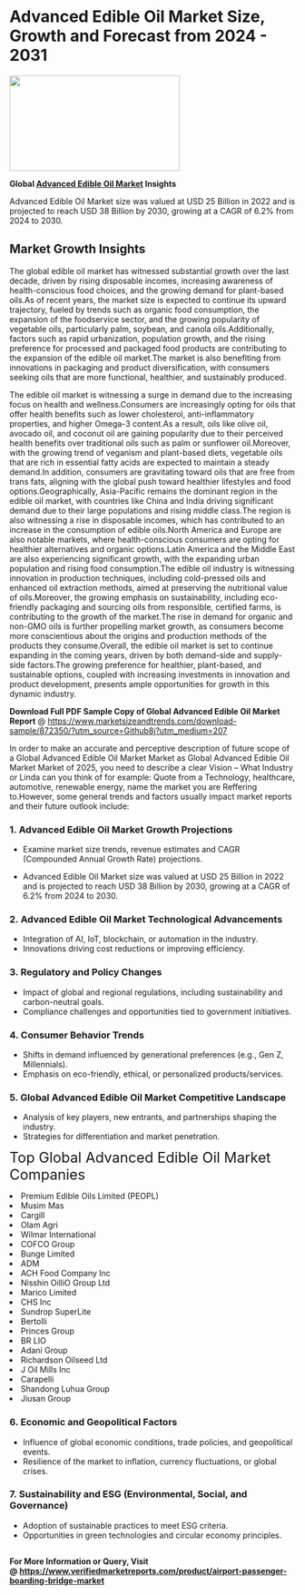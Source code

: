 <H1>Advanced Edible Oil Market Size, Growth and Forecast from 2024 - 2031</H1><img class="aligncenter size-medium wp-image-584254" src="https://thirdeyenews.in/wp-content/uploads/2024/09/Global-Market-Research-300x168.jpeg" alt="" width="300" height="168" /><p><strong>Global&nbsp;<a href="https://www.marketsizeandtrends.com/download-sample/872350/?utm_source=Github8j?utm_medium=207">Advanced Edible Oil Market</a> Insights</strong></p><p>Advanced Edible Oil Market size was valued at USD 25 Billion in 2022 and is projected to reach USD 38 Billion by 2030, growing at a CAGR of 6.2% from 2024 to 2030.</p><p><h2>Market Growth Insights</h2> <p>The global edible oil market has witnessed substantial growth over the last decade, driven by rising disposable incomes, increasing awareness of health-conscious food choices, and the growing demand for plant-based oils.As of recent years, the market size is expected to continue its upward trajectory, fueled by trends such as organic food consumption, the expansion of the foodservice sector, and the growing popularity of vegetable oils, particularly palm, soybean, and canola oils.Additionally, factors such as rapid urbanization, population growth, and the rising preference for processed and packaged food products are contributing to the expansion of the edible oil market.The market is also benefiting from innovations in packaging and product diversification, with consumers seeking oils that are more functional, healthier, and sustainably produced.</p> <p>The edible oil market is witnessing a surge in demand due to the increasing focus on health and wellness.Consumers are increasingly opting for oils that offer health benefits such as lower cholesterol, anti-inflammatory properties, and higher Omega-3 content.As a result, oils like olive oil, avocado oil, and coconut oil are gaining popularity due to their perceived health benefits over traditional oils such as palm or sunflower oil.Moreover, with the growing trend of veganism and plant-based diets, vegetable oils that are rich in essential fatty acids are expected to maintain a steady demand.In addition, consumers are gravitating toward oils that are free from trans fats, aligning with the global push toward healthier lifestyles and food options.Geographically, Asia-Pacific remains the dominant region in the edible oil market, with countries like China and India driving significant demand due to their large populations and rising middle class.The region is also witnessing a rise in disposable incomes, which has contributed to an increase in the consumption of edible oils.North America and Europe are also notable markets, where health-conscious consumers are opting for healthier alternatives and organic options.Latin America and the Middle East are also experiencing significant growth, with the expanding urban population and rising food consumption.The edible oil industry is witnessing innovation in production techniques, including cold-pressed oils and enhanced oil extraction methods, aimed at preserving the nutritional value of oils.Moreover, the growing emphasis on sustainability, including eco-friendly packaging and sourcing oils from responsible, certified farms, is contributing to the growth of the market.The rise in demand for organic and non-GMO oils is further propelling market growth, as consumers become more conscientious about the origins and production methods of the products they consume.Overall, the edible oil market is set to continue expanding in the coming years, driven by both demand-side and supply-side factors.The growing preference for healthier, plant-based, and sustainable options, coupled with increasing investments in innovation and product development, presents ample opportunities for growth in this dynamic industry.</p> <p><span class=""><strong>Download Full PDF Sample Copy of Global Advanced Edible Oil Market Report</strong> @ <a href="https://www.marketsizeandtrends.com/download-sample/872350/?utm_source=Github8j?utm_medium=207" target="_blank">https://www.marketsizeandtrends.com/download-sample/872350/?utm_source=Github8j?utm_medium=207</a></span></p><p>In order to make an accurate and perceptive description of future scope of a Global&nbsp;Advanced Edible Oil Market Market as Global&nbsp;Advanced Edible Oil Market Market of 2025, you need to describe a clear Vision &ndash; What Industry or Linda can you think of for example: Quote from a Technology, healthcare, automotive, renewable energy, name the market you are Reffering to.However, some general trends and factors usually impact market reports and their future outlook include:</p><h3>1.&nbsp;<strong>Advanced Edible Oil Market Growth Projections</strong></h3><ul><li>Examine market size trends, revenue estimates and CAGR (Compounded Annual Growth Rate) projections.</li><li><p>Advanced Edible Oil Market size was valued at USD 25 Billion in 2022 and is projected to reach USD 38 Billion by 2030, growing at a CAGR of 6.2% from 2024 to 2030.</p></li></ul><h3>2.&nbsp;<strong>Advanced Edible Oil Market Technological Advancements</strong></h3><ul><li>Integration of AI, IoT, blockchain, or automation in the industry.</li><li>Innovations driving cost reductions or improving efficiency.</li></ul><h3>3.&nbsp;<strong>Regulatory and Policy Changes</strong></h3><ul><li>Impact of global and regional regulations, including sustainability and carbon-neutral goals.</li><li>Compliance challenges and opportunities tied to government initiatives.</li></ul><h3>4.&nbsp;<strong>Consumer Behavior Trends</strong></h3><ul><li>Shifts in demand influenced by generational preferences (e.g., Gen Z, Millennials).</li><li>Emphasis on eco-friendly, ethical, or personalized products/services.</li></ul><h3>5.&nbsp;<strong>Global Advanced Edible Oil Market Competitive Landscape</strong></h3><ul><li>Analysis of key players, new entrants, and partnerships shaping the industry.</li><li>Strategies for differentiation and market penetration.</li></ul><p data-pm-slice="1 1 []"><span style="color: inherit; font-family: inherit; font-size: 25px;">Top Global Advanced Edible Oil Market Companies</span></p><div class="" data-test-id=""><p><li>Premium Edible Oils Limited (PEOPL)</li><li> Musim Mas</li><li> Cargill</li><li> Olam Agri</li><li> Wilmar International</li><li> COFCO Group</li><li> Bunge Limited</li><li> ADM</li><li> ACH Food Company Inc</li><li> Nisshin OilliO Group Ltd</li><li> Marico Limited</li><li> CHS Inc</li><li> Sundrop SuperLite</li><li> Bertolli</li><li> Princes Group</li><li> BR LIO</li><li> Adani Group</li><li> Richardson Oilseed Ltd</li><li> J Oil Mills Inc</li><li> Carapelli</li><li> Shandong Luhua Group</li><li> Jiusan Group</li></p></div><h3>6.&nbsp;<strong>Economic and Geopolitical Factors</strong></h3><ul><li>Influence of global economic conditions, trade policies, and geopolitical events.</li><li>Resilience of the market to inflation, currency fluctuations, or global crises.</li></ul><h3>7.&nbsp;<strong>Sustainability and ESG (Environmental, Social, and Governance)</strong></h3><ul><li>Adoption of sustainable practices to meet ESG criteria.</li><li>Opportunities in green technologies and circular economy principles.</li></ul><h2><strong style="font-size: 14px;">For More Information or Query, Visit @&nbsp;</strong><a style="background-color: #ffffff; font-size: 14px;" href="https://www.marketsizeandtrends.com/report/advanced-edible-oil-market/" target="_blank">https://www.verifiedmarketreports.com/product/airport-passenger-boarding-bridge-market</a></h2>
